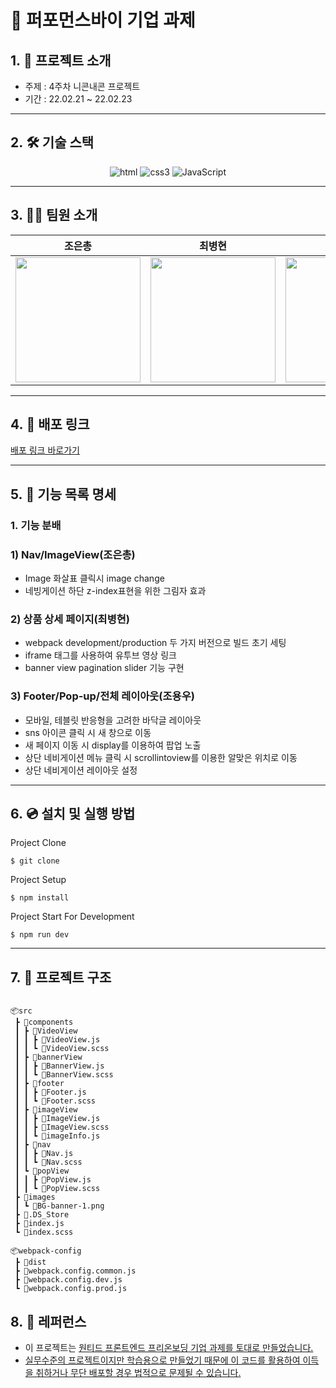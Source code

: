 # 📝 퍼포먼스바이 기업 과제
## 1. 💁 프로젝트 소개

- 주제 : 4주차 니콘내콘 프로젝트
- 기간 : 22.02.21 ~ 22.02.23

---

## 2. 🛠️ 기술 스택

<p align="center">
<img alt="html" src="[https://img.shields.io/badge/html5-%23E34F26.svg?style=for-the-badge&logo=html5&logoColor=white](https://img.shields.io/badge/html5-%23E34F26.svg?style=for-the-badge&logo=html5&logoColor=white)" />
<img alt="css3" src = "[https://img.shields.io/badge/css3-%231572B6.svg?style=for-the-badge&logo=css3&logoColor=white](https://img.shields.io/badge/css3-%231572B6.svg?style=for-the-badge&logo=css3&logoColor=white)" />
<img alt="JavaScript" src="[https://img.shields.io/badge/javascript-%23323330.svg?style=for-the-badge&logo=javascript&logoColor=%23F7DF1E](https://img.shields.io/badge/javascript-%23323330.svg?style=for-the-badge&logo=javascript&logoColor=%23F7DF1E)" />
</p>

---

## 3. 👋🏻 팀원 소개

|조은총|최병현|조용우|
|----|---|---|
|<img width="200px" src='https://avatars.githubusercontent.com/u/66837741?v=4'/>|<img width="200px" src="https://avatars.githubusercontent.com/u/65222200?v=4"/>|<img width="200px" src='https://avatars.githubusercontent.com/u/89348550?v=4'>|


---

## 4. 🔗 배포 링크

[배포 링크 바로가기](https://gallant-visvesvaraya-11f7e2.netlify.app) 

---

## 5. 📄 기능 목록 명세

### 1. 기능 분배

### 1) Nav/ImageView(조은총)

- Image 화살표 클릭시 image change
- 네빙게이션 하단 z-index표현을 위한 그림자 효과

### 2) 상품 상세 페이지(최병현)

- webpack development/production 두 가지 버전으로 빌드 초기 세팅
- iframe 태그를 사용하여 유투브 영상 링크
- banner view pagination slider 기능 구현

### 3) Footer/Pop-up/전체 레이아웃(조용우)

- 모바일, 테블릿 반응형을 고려한 바닥글 레이아웃
- sns 아이콘 클릭 시 새 창으로 이동
- 새 페이지 이동 시 display를 이용하여 팝업 노출
- 상단 네비게이션 메뉴 클릭 시 scrollintoview를 이용한 알맞은 위치로 이동
- 상단 네비게이션 레이아웃 설정

---

## 6. 💿 설치 및 실행 방법

Project Clone

`$ git clone` 

Project Setup

`$ npm install`

Project Start For Development

`$ npm run dev`

---

## 7. 🌲 프로젝트 구조

```

📦src
 ┣ 📂components
 ┃ ┣ 📂VideoView
 ┃ ┃ ┣ 📜VideoView.js
 ┃ ┃ ┗ 📜VideoView.scss
 ┃ ┣ 📂bannerView
 ┃ ┃ ┣ 📜BannerView.js
 ┃ ┃ ┗ 📜BannerView.scss
 ┃ ┣ 📂footer
 ┃ ┃ ┣ 📜Footer.js
 ┃ ┃ ┗ 📜Footer.scss
 ┃ ┣ 📂imageView
 ┃ ┃ ┣ 📜ImageView.js
 ┃ ┃ ┣ 📜ImageView.scss
 ┃ ┃ ┗ 📜imageInfo.js
 ┃ ┣ 📂nav
 ┃ ┃ ┣ 📜Nav.js
 ┃ ┃ ┗ 📜Nav.scss
 ┃ ┗ 📂popView
 ┃ ┃ ┣ 📜PopView.js
 ┃ ┃ ┗ 📜PopView.scss
 ┣ 📂images
 ┃ ┗ 📜BG-banner-1.png
 ┣ 📜.DS_Store
 ┣ 📜index.js
 ┗ 📜index.scss

📦webpack-config
 ┣ 📂dist
 ┣ 📜webpack.config.common.js
 ┣ 📜webpack.config.dev.js
 ┗ 📜webpack.config.prod.js
```

## 8. 📕 레퍼런스

- 이 프로젝트는 <u>[원티드 프론트엔드 프리온보딩](https://www.wanted.co.kr/events/pre_onboarding_course_6) 기업 과제를 토대로 만들었습니다.
- 실무수준의 프로젝트이지만 학습용으로 만들었기 때문에 이 코드를 활용하여 이득을 취하거나 무단 배포할 경우 법적으로 문제될 수 있습니다.
